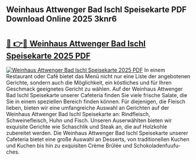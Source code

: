 ## Weinhaus Attwenger Bad Ischl Speisekarte PDF Download Online 2025 3knr6

# <h2><a href="http://gc6phd.nevu.top/?p=Weinhaus+Attwenger+Bad+Ischl+Speisekarte">🔗 👉🔴 Weinhaus Attwenger Bad Ischl Speisekarte 2025 PDF</a></h2>

[![Weinhaus Attwenger Bad Ischl Speisekarte 2025 PDF](https://i.imgur.com/dBaPXMq.png)](http://gc6phd.nevu.top/?p=Weinhaus+Attwenger+Bad+Ischl+Speisekarte)
In einem Restaurant oder Café bietet das Menü nicht nur eine Liste der angebotenen Gerichte, sondern auch die Möglichkeit, ein köstliches und für Ihren Geschmack geeignetes Gericht zu wählen. Auf der Weinhaus Attwenger Bad Ischl Speisekarte unserer Cafeteria finden Sie viele frische Salate, die Sie in einem speziellen Bereich finden können. Für diejenigen, die Fleisch lieben, bieten wir eine umfangreiche Auswahl an Gerichten auf der Weinhaus Attwenger Bad Ischl Speisekarte an: Rindfleisch, Schweinefleisch, Huhn und Fisch. Unseren Auserwählten bieten wir exquisite Gerichte wie Schaschlik und Steak an, die auf Holzkohle zubereitet werden. Die Weinhaus Attwenger Bad Ischl Speisekarte unserer Cafeteria bietet eine große Auswahl an Desserts, von traditionellen Kuchen und Kuchen bis hin zu exquisiten Crème Brûlée und Schokoladenfuufu-ches.
